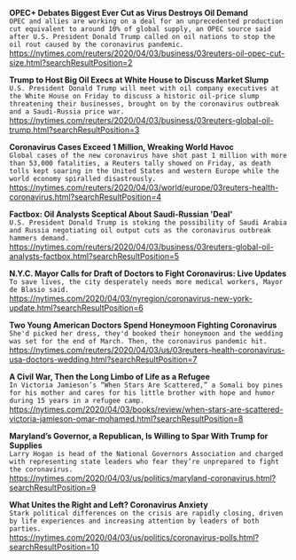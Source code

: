 **OPEC+ Debates Biggest Ever Cut as Virus Destroys Oil Demand**\
`OPEC and allies are working on a deal for an unprecedented production cut equivalent to around 10% of global supply, an OPEC source said after U.S. President Donald Trump called on oil nations to stop the oil rout caused by the coronavirus pandemic.`\
https://nytimes.com/reuters/2020/04/03/business/03reuters-oil-opec-cut-size.html?searchResultPosition=2

**Trump to Host Big Oil Execs at White House to Discuss Market Slump**\
`U.S. President Donald Trump will meet with oil company executives at the White House on Friday to discuss a historic oil-price slump threatening their businesses, brought on by the coronavirus outbreak and a Saudi-Russia price war.`\
https://nytimes.com/reuters/2020/04/03/business/03reuters-global-oil-trump.html?searchResultPosition=3

**Coronavirus Cases Exceed 1 Million, Wreaking World Havoc**\
`Global cases of the new coronavirus have shot past 1 million with more than 53,000 fatalities, a Reuters tally showed on Friday, as death tolls kept soaring in the United States and western Europe while the world economy spiralled disastrously. `\
https://nytimes.com/reuters/2020/04/03/world/europe/03reuters-health-coronavirus.html?searchResultPosition=4

**Factbox: Oil Analysts Sceptical About Saudi-Russian 'Deal'**\
`U.S. President Donald Trump is stoking the possibility of Saudi Arabia and Russia negotiating oil output cuts as the coronavirus outbreak hammers demand.`\
https://nytimes.com/reuters/2020/04/03/business/03reuters-global-oil-analysts-factbox.html?searchResultPosition=5

**N.Y.C. Mayor Calls for Draft of Doctors to Fight Coronavirus: Live Updates**\
`To save lives, the city desperately needs more medical workers, Mayor de Blasio said.`\
https://nytimes.com/2020/04/03/nyregion/coronavirus-new-york-update.html?searchResultPosition=6

**Two Young American Doctors Spend Honeymoon Fighting Coronavirus**\
`She'd picked her dress, they'd booked their honeymoon and the wedding was set for the end of March. Then, the coronavirus pandemic hit. `\
https://nytimes.com/reuters/2020/04/03/us/03reuters-health-coronavirus-usa-doctors-wedding.html?searchResultPosition=7

**A Civil War, Then the Long Limbo of Life as a Refugee**\
`In Victoria Jamieson’s “When Stars Are Scattered,” a Somali boy pines for his mother and cares for his little brother with hope and humor during 15 years in a refugee camp.`\
https://nytimes.com/2020/04/03/books/review/when-stars-are-scattered-victoria-jamieson-omar-mohamed.html?searchResultPosition=8

**Maryland’s Governor, a Republican, Is Willing to Spar With Trump for Supplies**\
`Larry Hogan is head of the National Governors Association and charged with representing state leaders who fear they’re unprepared to fight the coronavirus.`\
https://nytimes.com/2020/04/03/us/politics/maryland-coronavirus.html?searchResultPosition=9

**What Unites the Right and Left? Coronavirus Anxiety**\
`Stark political differences on the crisis are rapidly closing, driven by life experiences and increasing attention by leaders of both parties.`\
https://nytimes.com/2020/04/03/us/politics/coronavirus-polls.html?searchResultPosition=10

